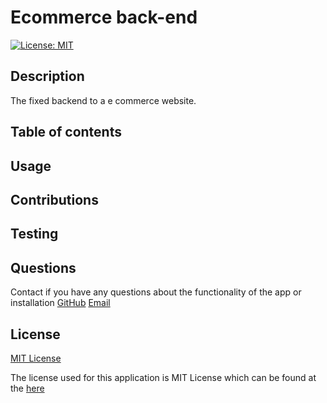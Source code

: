 # Ecommerce back-end
[![License: MIT](https://img.shields.io/badge/License-MIT-yellow.svg)](https://opensource.org/licenses/MIT)

## Description 

  The fixed backend to a e commerce website.

## Table of contents

  

## Usage

  

## Contributions

  

## Testing
  

## Questions
  Contact if you have any questions about the functionality of the app or installation
  [GitHub](https://github.com/coleparrish9)
  [Email](mailto:coleparrish9@gmail.com)

## License
[MIT License](https://choosealicense.com/licenses/mit/)

  The license used for this application is MIT License which can be found at the [here](https://choosealicense.com/licenses/mit/)